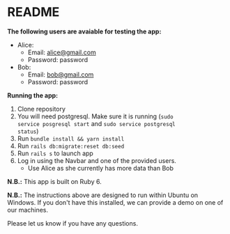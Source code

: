 # README

**The following users are avaiable for testing the app:**
* Alice:
	- Email: alice@gmail.com
	- Password: password
* Bob:
	- Email: bob@gmail.com
	- Password: password

**Running the app:**
1. Clone repository
2. You will need postgresql. Make sure it is running (<code>sudo service posgresql start</code> and <code>sudo service postgresql status</code>)
3. Run <code>bundle install && yarn install</code>
4. Run <code>rails db:migrate:reset db:seed</code>
5. Run <code>rails s</code> to launch app
6. Log in using the Navbar and one of the provided users. 
	- Use Alice as she currently has more data than Bob
	
**N.B.:** This app is built on Ruby 6.

**N.B.:** The instructions above are designed to run within Ubuntu on Windows. If you don't have this installed, we can provide a demo on one of our machines.

Please let us know if you have any questions.
